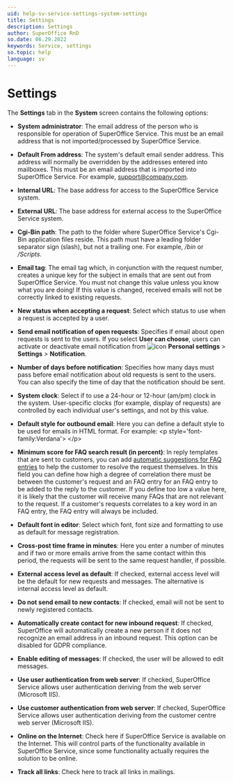 ```yaml
---
uid: help-sv-service-settings-system-settings
title: Settings
description: Settings
author: SuperOffice RnD
so.date: 06.29.2022
keywords: Service, settings
so.topic: help
language: sv
---
```


# Settings

The **Settings** tab in the **System** screen contains the following options:

* **System administrator**: The email address of the person who is responsible for operation of SuperOffice Service. This must be an email address that is not imported/processed by SuperOffice Service.

* **Default From address**: The system's default email sender address. This address will normally be overridden by the addresses entered into mailboxes. This must be an email address that is imported into SuperOffice Service. For example, support@company.com.

* **Internal URL**: The base address for access to the SuperOffice Service system.

* **External URL**: The base address for external access to the SuperOffice Service system.

* **Cgi-Bin path**: The path to the folder where SuperOffice Service's Cgi-Bin application files reside. This path must have a leading folder separator sign (slash), but not a trailing one. For example, */bin* or */Scripts*.

* **Email tag**: The email tag which, in conjunction with the request number, creates a unique key for the subject in emails that are sent out from SuperOffice Service. You must not change this value unless you know what you are doing! If this value is changed, received emails will not be correctly linked to existing requests.

* **New status when accepting a request**: Select which status to use when a request is accepted by a user.

* **Send email notification of open requests**: Specifies if email about open requests is sent to the users. If you select **User can choose**, users can activate or deactivate email notification from ![icon][img1] **Personal settings** > **Settings** > **Notification**.

* **Number of days before notification**: Specifies how many days must pass before email notification about old requests is sent to the users. You can also specify the time of day that the notification should be sent.

* **System clock**: Select if to use a 24-hour or 12-hour (am/pm) clock in the system. User-specific clocks (for example, display of requests) are controlled by each individual user's settings, and not by this value.

* **Default style for outbound email**: Here you can define a default style to be used for emails in HTML format. For example: &lt;p style='font-family:Verdana'&gt; &lt;/p&gt;

* **Minimum score for FAQ search result (in percent)**: In reply templates that are sent to customers, you can add [automatic suggestions for FAQ entries][1] to help the customer to resolve the request themselves. In this field you can define how high a degree of correlation there must be between the customer's request and an FAQ entry for an FAQ entry to be added to the reply to the customer. If you define too low a value here, it is likely that the customer will receive many FAQs that are not relevant to the request. If a customer's requests correlates to a key word in an FAQ entry, the FAQ entry will always be included.

* **Default font in editor**: Select which font, font size and formatting to use as default for message registration.

* **Cross-post time frame in minutes**: Here you enter a number of minutes and if two or more emails arrive from the same contact within this period, the requests will be sent to the same request handler, if possible.

* **External access level as default**: If checked, external access level will be the default for new requests and messages. The alternative is internal access level as default.

* **Do not send email to new contacts**: If checked, email will not be sent to newly registered contacts.

* **Automatically create contact for new inbound request**: If checked, SuperOffice will automatically create a new person if it does not recognize an email address in an inbound request. This option can be disabled for GDPR compliance.

* **Enable editing of messages**: If checked, the user will be allowed to edit messages.

* **<!-- onsite--> Use user authentication from web server**: If checked, SuperOffice Service allows user authentication deriving from the web server (Microsoft IIS).

* **<!-- onsite--> Use customer authentication from web server**: If checked, SuperOffice Service allows user authentication deriving from the customer centre web server (Microsoft IIS).

* **<!-- onsite--> Online on the Internet**: Check here if SuperOffice Service is available on the Internet. This will control parts of the functionality available in SuperOffice Service, since some functionality actually requires the solution to be online.

* **Track all links**: Check here to track all links in mailings.

<!-- Referenced links -->
[1]: ../../reply-templates/learn/create.md#faq

<!-- Referenced images -->
[img1]: ../../../../media/icons/personal-settings-small.png

